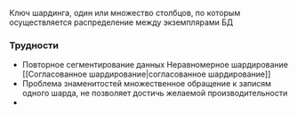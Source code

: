 
Ключ шардинга, один или множество столбцов, по которым осуществляется распределение между экземплярами БД

### Трудности
- Повторное сегментирование данных
	Неравномерное шардирование [[Согласованное шардирование|согласованное шардирование]]
- Проблема знаменитостей
	множественное обращение к записям одного шарда, не позволяет достичь желаемой производительности
-  